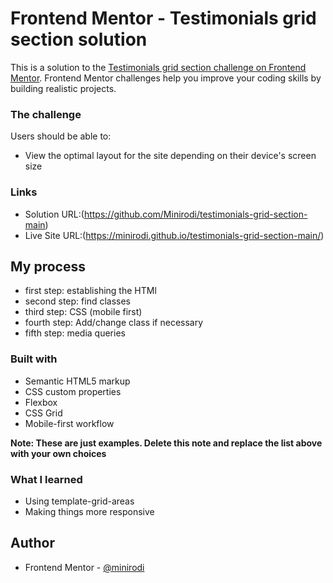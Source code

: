 # Frontend Mentor - Testimonials grid section solution

This is a solution to the [Testimonials grid section challenge on Frontend Mentor](https://www.frontendmentor.io/challenges/testimonials-grid-section-Nnw6J7Un7). Frontend Mentor challenges help you improve your coding skills by building realistic projects. 


### The challenge

Users should be able to:

- View the optimal layout for the site depending on their device's screen size


### Links

- Solution URL:(https://github.com/Minirodi/testimonials-grid-section-main)
- Live Site URL:(https://minirodi.github.io/testimonials-grid-section-main/)

## My process

- first step: establishing the HTMl 
- second step: find classes
- third step: CSS (mobile first)
- fourth step: Add/change class if necessary
- fifth step: media queries

### Built with

- Semantic HTML5 markup
- CSS custom properties
- Flexbox
- CSS Grid
- Mobile-first workflow


**Note: These are just examples. Delete this note and replace the list above with your own choices**

### What I learned

- Using template-grid-areas 
- Making things more responsive


## Author


- Frontend Mentor - [@minirodi](https://www.frontendmentor.io/profile/minirodi)


